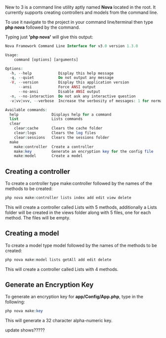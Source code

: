 New to 3 is a command line utility aptly named **Nova** located in the root. It currently supports creating controllers and models from the command line.

To use it navigate to the project in your command line/terminal then type **php nova** followed by the command.

Typing just **'php nova'** will give this output:

```php
Nova Framework Command Line Interface for v3.0 version 1.3.0

Usage:
    command [options] [arguments]

Options:
  -h, --help            Display this help message
  -q, --quiet           Do not output any message
  -V, --version         Display this application version
      --ansi            Force ANSI output
      --no-ansi         Disable ANSI output
  -n, --no-interaction  Do not ask any interactive question
  -v|vv|vvv, --verbose  Increase the verbosity of messages: 1 for normal output, 2 for more verbose output and 3 for debug

Available commands:
  help               Displays help for a command
  list               Lists commands
  clear
    clear:cache      Clears the cache folder
    clear:logs       Clears the log files
    clear:sessions   Clears the sessions folder
  make
    make:controller  Create a controller
    make:key         Generate an encryption key for the config file
    make:model       Create a model
```

## Creating a controller
To create a controller type make:controller followed by the names of the methods to be created:

```php
php nova make:controller lists index add edit view delete
```

This will create a controller called Lists with 5 methods, additionally a Lists folder will be created in the views folder along with 5 files, one for each method. The files will be empty.

## Creating a model
To create a model type model followed by the names of the methods to be created:

```php
php nova make:model lists getAll add edit delete
```

This will create a controller called Lists with 4 methods.

## Generate an Encryption Key
To generate an encryption key for **app/Config/App.php**, type in the following:

```php
php nova make:key
```

This will generate a 32 character alpha-numeric key.

update shows?????
